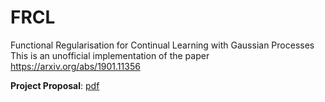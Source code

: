 # FRCL
Functional Regularisation for Continual Learning with Gaussian Processes
This is an unofficial implementation of the paper https://arxiv.org/abs/1901.11356

**Project Proposal**: [pdf](https://drive.google.com/file/d/1AoGfMXKVplaxxKazk3kX9us1z8ZypY7t/view?usp=sharing)
